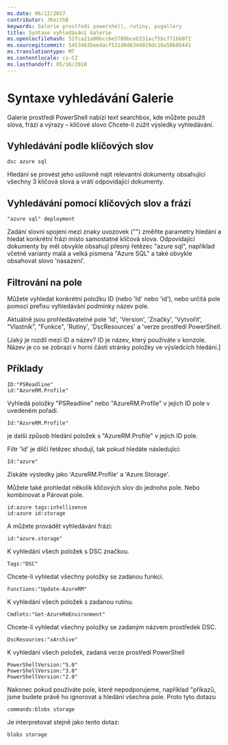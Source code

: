 ```yaml
---
ms.date: 06/12/2017
contributor: JKeithB
keywords: Galerie prostředí powershell, rutiny, psgallery
title: Syntaxe vyhledávání Galerie
ms.openlocfilehash: 52fca21a00bcc6e3789bceb331acf5bc771bb0f2
ms.sourcegitcommit: 54534635eedacf531d8d6344019dc16a50b8b441
ms.translationtype: MT
ms.contentlocale: cs-CZ
ms.lasthandoff: 05/16/2018
---
```

# <a name="gallery-search-syntax"></a>Syntaxe vyhledávání Galerie

Galerie prostředí PowerShell nabízí text searchbox, kde můžete použít slova, frází a výrazy – klíčové slovo Chcete-li zúžit výsledky vyhledávání.

## <a name="search-by-keywords"></a>Vyhledávání podle klíčových slov

    dsc azure sql

Hledání se provést jeho usilovně najít relevantní dokumenty obsahující všechny 3 klíčová slova a vrátí odpovídající dokumenty.

## <a name="search-using-phrases-and-keywords"></a>Vyhledávání pomocí klíčových slov a frází

    "azure sql" deployment

Zadání slovní spojení mezi znaky uvozovek ("") změňte parametry hledání a hledat konkrétní frázi místo samostatné klíčová slova.
Odpovídající dokumenty by měl obvykle obsahují přesný řetězec "azure sql", například včetně varianty malá a velká písmena "Azure SQL" a také obvykle obsahovat slovo 'nasazení'.

## <a name="filtering-on-fields"></a>Filtrování na pole

Můžete vyhledat konkrétní položku ID (nebo 'Id' nebo 'id'), nebo určitá pole pomocí prefixu vyhledávání podmínky název pole.

Aktuálně jsou prohledávatelné pole 'Id', 'Version', 'Značky', 'Vytvořit', "Vlastník", "Funkce", 'Rutiny', 'DscResources' a 'verze prostředí PowerShell.

[Jaký je rozdíl mezi ID a název? ID je název, který používáte v konzole. Název je co se zobrazí v horní části stránky položky ve výsledcích hledání.]

## <a name="examples"></a>Příklady

    ID:"PSReadline"
    id:"AzureRM.Profile"

Vyhledá položky "PSReadline" nebo "AzureRM.Profile" v jejich ID pole v uvedeném pořadí.

    Id:"AzureRM.Profile"

je další způsob hledání položek s "AzureRM.Profile" v jejich ID pole.

Filtr 'Id' je dílčí řetězec shodují, tak pokud hledáte následující:

    Id:"azure"

Získáte výsledky jako 'AzureRM.Profile' a 'Azure.Storage'.

Můžete také prohledat několik klíčových slov do jednoho pole. Nebo kombinovat a Párovat pole.

    id:azure tags:intellisense
    id:azure id:storage

A můžete provádět vyhledávání frázi:

    id:"azure.storage"


K vyhledání všech položek s DSC značkou.

    Tags:"DSC"

Chcete-li vyhledat všechny položky se zadanou funkcí.

    Functions:"Update-AzureRM"

K vyhledání všech položek s zadanou rutinu.

    Cmdlets:"Get-AzureRmEnvironment"

Chcete-li vyhledat všechny položky se zadaným názvem prostředek DSC.

    DscResources:"xArchive"

K vyhledání všech položek, zadaná verze prostředí PowerShell

    PowerShellVersion:"5.0"
    PowerShellVersion:"3.0"
    PowerShellVersion:"2.0"


Nakonec pokud používáte pole, které nepodporujeme, například "příkazů, jsme budete právě ho ignorovat a hledání všechna pole. Proto tyto dotazu

    commands:blobs storage

Je interpretovat stejně jako tento dotaz:

    blobs storage